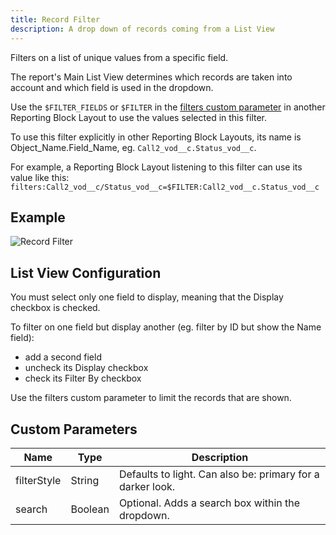 ```yaml
---
title: Record Filter
description: A drop down of records coming from a List View
---
```


Filters on a list of unique values from a specific field.

The report's Main List View determines which records are taken into account and which field is used in the dropdown.

Use the `$FILTER_FIELDS` or `$FILTER` in the [filters custom parameter](references/custom-parameters-list-view) in another Reporting Block Layout to use the values selected in this filter.

To use this filter explicitly in other Reporting Block Layouts, its name is Object_Name.Field_Name, eg. `Call2_vod__c.Status_vod__c`.

For example, a Reporting Block Layout listening to this filter can use its value like this: `filters:Call2_vod__c/Status_vod__c=$FILTER:Call2_vod__c.Status_vod__c`

## Example

![Record Filter](/static/img/report-record-filter.png "Record Filter")

## List View Configuration

You must select only one field to display, meaning that the Display checkbox is checked.

To filter on one field but display another (eg. filter by ID but show the Name field):

- add a second field
- uncheck its Display checkbox
- check its Filter By checkbox

Use the filters custom parameter to limit the records that are shown.

## Custom Parameters

| Name                | Type  | Description |
|---------------------|-------|-------------|
| filterStyle         | String| Defaults to light. Can also be: primary for a darker look. |
| search         | Boolean| Optional. Adds a search box within the dropdown. |
